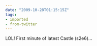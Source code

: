 ```yaml
---
date: "2009-10-28T01:15:15Z"
tags:
- imported
- from-twitter
---
```

LOL! First minute of latest Castle \(s2e6)…
